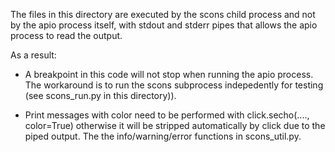 The files in this directory are executed by the scons child process and
not by the apio process itself, with stdout and stderr pipes that allows
the apio process to read the output. 

As a result:
* A breakpoint in this code will not stop when running the apio process.
  The workaround is to run the scons subprocess indepedently for testing
  (see scons_run.py in this directory)).

* Print messages with color need to be performed with 
  click.secho(...., color=True) otherwise it will be stripped automatically
  by click due to the piped output. The the info/warning/error functions
  in scons_util.py.
